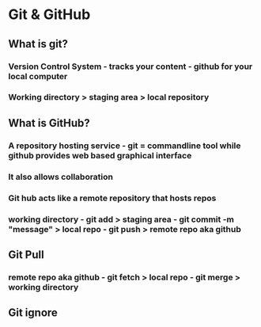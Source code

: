 # Git & GitHub

## What is git?
### Version Control System - tracks your content - github for your local computer
### Working directory > staging area > local repository

## What is GitHub?
### A repository hosting service - git = commandline tool while github provides web based graphical interface
### It also allows collaboration 

### Git hub acts like a remote repository that hosts repos

### working directory - git add > staging area - git commit -m "message" > local repo - git push > remote repo aka github

## Git Pull
### remote repo aka github - git fetch > local repo - git merge > working directory

## Git ignore 
